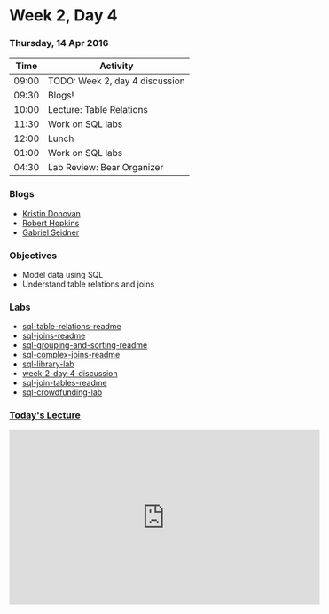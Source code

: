 # Week 2, Day 4

### Thursday, 14 Apr 2016

| Time | Activity |
| --- | --- |
| 09:00 | TODO: Week 2, day 4 discussion |
| 09:30 | Blogs! |
| 10:00 | Lecture: Table Relations |
| 11:30 | Work on SQL labs |
| 12:00 | Lunch |
| 01:00 | Work on SQL labs |
| 04:30 | Lab Review: Bear Organizer |

### Blogs

- [Kristin Donovan](http://rubyisshiny.tumblr.com/)
- [Robert Hopkins](https://medium.com/@rhoprhh)
- [Gabriel Seidner](https://medium.com/@gabriel_17032)

### Objectives

- Model data using SQL 
- Understand table relations and joins 

### Labs

- [sql-table-relations-readme](http://www.github.com/learn-co-students/sql-table-relations-readme-web-0416)
- [sql-joins-readme](http://www.github.com/learn-co-students/sql-joins-readme-web-0416)
- [sql-grouping-and-sorting-readme](http://www.github.com/learn-co-students/sql-grouping-and-sorting-readme-web-0416)
- [sql-complex-joins-readme](http://www.github.com/learn-co-students/sql-complex-joins-readme-web-0416)
- [sql-library-lab](http://www.github.com/learn-co-students/sql-library-lab-web-0416)
- [week-2-day-4-discussion](http://www.github.com/learn-co-students/week-2-day-4-discussion-web-0416)
- [sql-join-tables-readme](http://www.github.com/learn-co-students/sql-join-tables-readme-web-0416)
- [sql-crowdfunding-lab](http://www.github.com/learn-co-students/sql-crowdfunding-lab-web-0416)

### [Today's Lecture](https://youtu.be/gpwbDUhxFG4)

<iframe width="560" height="315" src="https://www.youtube.com/embed/gpwbDUhxFG4" frameborder="0" allowfullscreen></iframe>
